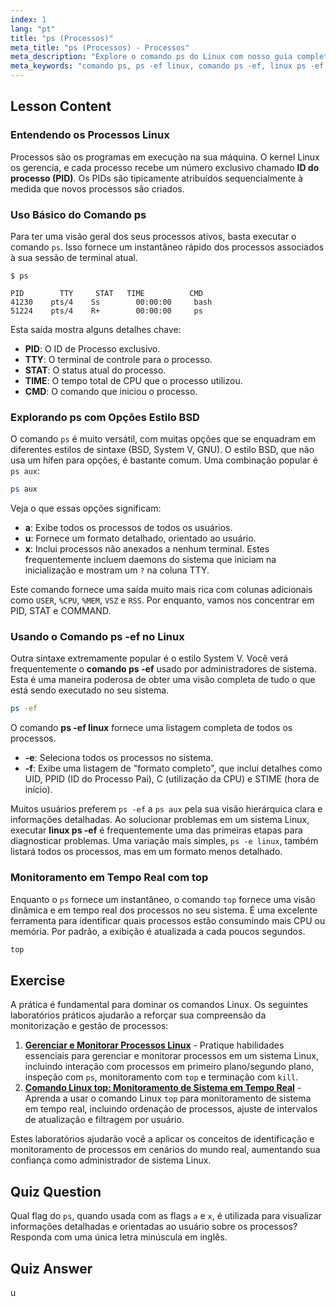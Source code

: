 ```yaml
---
index: 1
lang: "pt"
title: "ps (Processos)"
meta_title: "ps (Processos) - Processos"
meta_description: "Explore o comando ps do Linux com nosso guia completo. Aprenda a usar o comando ps -ef no Linux e outras opções para visualizar processos em execução, entender PIDs e gerenciar tarefas do sistema. Um começo perfeito para sua Jornada Linux."
meta_keywords: "comando ps, ps -ef linux, comando ps -ef, linux ps -ef, ps -e linux, processos Linux, ID do processo, PID, comando top, jornada linux"
---
```


## Lesson Content

### Entendendo os Processos Linux

Processos são os programas em execução na sua máquina. O kernel Linux os gerencia, e cada processo recebe um número exclusivo chamado **ID do processo (PID)**. Os PIDs são tipicamente atribuídos sequencialmente à medida que novos processos são criados.

### Uso Básico do Comando ps

Para ter uma visão geral dos seus processos ativos, basta executar o comando `ps`. Isso fornece um instantâneo rápido dos processos associados à sua sessão de terminal atual.

```plaintext
$ ps

PID        TTY     STAT   TIME          CMD
41230    pts/4    Ss        00:00:00     bash
51224    pts/4    R+        00:00:00     ps
```

Esta saída mostra alguns detalhes chave:

- **PID**: O ID de Processo exclusivo.
- **TTY**: O terminal de controle para o processo.
- **STAT**: O status atual do processo.
- **TIME**: O tempo total de CPU que o processo utilizou.
- **CMD**: O comando que iniciou o processo.

### Explorando ps com Opções Estilo BSD

O comando `ps` é muito versátil, com muitas opções que se enquadram em diferentes estilos de sintaxe (BSD, System V, GNU). O estilo BSD, que não usa um hífen para opções, é bastante comum. Uma combinação popular é `ps aux`:

```bash
ps aux
```

Veja o que essas opções significam:

- **a**: Exibe todos os processos de todos os usuários.
- **u**: Fornece um formato detalhado, orientado ao usuário.
- **x**: Inclui processos não anexados a nenhum terminal. Estes frequentemente incluem daemons do sistema que iniciam na inicialização e mostram um `?` na coluna TTY.

Este comando fornece uma saída muito mais rica com colunas adicionais como `USER`, `%CPU`, `%MEM`, `VSZ` e `RSS`. Por enquanto, vamos nos concentrar em PID, STAT e COMMAND.

### Usando o Comando ps -ef no Linux

Outra sintaxe extremamente popular é o estilo System V. Você verá frequentemente o **comando ps -ef** usado por administradores de sistema. Esta é uma maneira poderosa de obter uma visão completa de tudo o que está sendo executado no seu sistema.

```bash
ps -ef
```

O comando **ps -ef linux** fornece uma listagem completa de todos os processos.

- **-e**: Seleciona todos os processos no sistema.
- **-f**: Exibe uma listagem de "formato completo", que inclui detalhes como UID, PPID (ID do Processo Pai), C (utilização da CPU) e STIME (hora de início).

Muitos usuários preferem `ps -ef` a `ps aux` pela sua visão hierárquica clara e informações detalhadas. Ao solucionar problemas em um sistema Linux, executar **linux ps -ef** é frequentemente uma das primeiras etapas para diagnosticar problemas. Uma variação mais simples, `ps -e linux`, também listará todos os processos, mas em um formato menos detalhado.

### Monitoramento em Tempo Real com top

Enquanto o `ps` fornece um instantâneo, o comando `top` fornece uma visão dinâmica e em tempo real dos processos no seu sistema. É uma excelente ferramenta para identificar quais processos estão consumindo mais CPU ou memória. Por padrão, a exibição é atualizada a cada poucos segundos.

```bash
top
```

## Exercise

A prática é fundamental para dominar os comandos Linux. Os seguintes laboratórios práticos ajudarão a reforçar sua compreensão da monitorização e gestão de processos:

1. **[Gerenciar e Monitorar Processos Linux](https://labex.io/pt/labs/comptia-manage-and-monitor-linux-processes-590864)** - Pratique habilidades essenciais para gerenciar e monitorar processos em um sistema Linux, incluindo interação com processos em primeiro plano/segundo plano, inspeção com `ps`, monitoramento com `top` e terminação com `kill`.
2. **[Comando Linux top: Monitoramento de Sistema em Tempo Real](https://labex.io/pt/labs/linux-linux-top-command-real-time-system-monitoring-388500)** - Aprenda a usar o comando Linux `top` para monitoramento de sistema em tempo real, incluindo ordenação de processos, ajuste de intervalos de atualização e filtragem por usuário.

Estes laboratórios ajudarão você a aplicar os conceitos de identificação e monitoramento de processos em cenários do mundo real, aumentando sua confiança como administrador de sistema Linux.

## Quiz Question

Qual flag do `ps`, quando usada com as flags `a` e `x`, é utilizada para visualizar informações detalhadas e orientadas ao usuário sobre os processos? Responda com uma única letra minúscula em inglês.

## Quiz Answer

u
